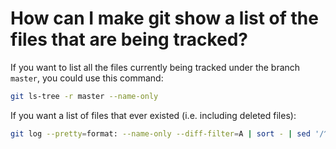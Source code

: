 # How can I make git show a list of the files that are being tracked?

If you want to list all the files currently being tracked under the branch `master`, you could use this command:

```bash
git ls-tree -r master --name-only
```

If you want a list of files that ever existed (i.e. including deleted files):
```bash
git log --pretty=format: --name-only --diff-filter=A | sort - | sed '/^$/d'
```
